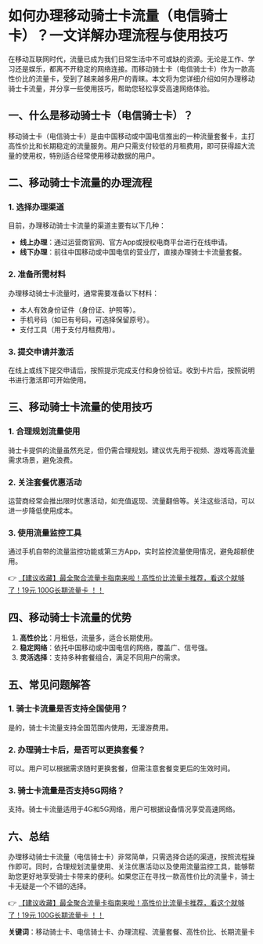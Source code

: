 # 如何办理移动骑士卡流量（电信骑士卡）？一文详解办理流程与使用技巧

在移动互联网时代，流量已成为我们日常生活中不可或缺的资源。无论是工作、学习还是娱乐，都离不开稳定的网络连接。而移动骑士卡（电信骑士卡）作为一款高性价比的流量卡，受到了越来越多用户的青睐。本文将为您详细介绍如何办理移动骑士卡流量，并分享一些使用技巧，帮助您轻松享受高速网络体验。

## 一、什么是移动骑士卡（电信骑士卡）？

移动骑士卡（电信骑士卡）是由中国移动或中国电信推出的一种流量套餐卡，主打高性价比和长期稳定的流量服务。用户只需支付较低的月租费用，即可获得超大流量的使用权，特别适合经常使用移动数据的用户。

## 二、移动骑士卡流量的办理流程

### 1. 选择办理渠道
目前，办理移动骑士卡流量的渠道主要有以下几种：
- **线上办理**：通过运营商官网、官方App或授权电商平台进行在线申请。
- **线下办理**：前往中国移动或中国电信的营业厅，直接办理骑士卡流量套餐。

### 2. 准备所需材料
办理移动骑士卡流量时，通常需要准备以下材料：
- 本人有效身份证件（身份证、护照等）。
- 手机号码（如已有号码，可选择保留原号）。
- 支付工具（用于支付月租费用）。

### 3. 提交申请并激活
在线上或线下提交申请后，按照提示完成支付和身份验证。收到卡片后，按照说明书进行激活即可开始使用。

## 三、移动骑士卡流量的使用技巧

### 1. 合理规划流量使用
骑士卡提供的流量虽然充足，但仍需合理规划。建议优先用于视频、游戏等高流量需求场景，避免浪费。

### 2. 关注套餐优惠活动
运营商经常会推出限时优惠活动，如充值返现、流量翻倍等。关注这些活动，可以进一步降低使用成本。

### 3. 使用流量监控工具
通过手机自带的流量监控功能或第三方App，实时监控流量使用情况，避免超额使用。

👉 [【建议收藏】最全聚合流量卡指南来啦！高性价比流量卡推荐，看这个就够了！19元 100G长期流量卡 ！！](https://bit.ly/Liuliangka)

## 四、移动骑士卡流量的优势

1. **高性价比**：月租低，流量多，适合长期使用。
2. **稳定网络**：依托中国移动或中国电信的网络，覆盖广、信号强。
3. **灵活选择**：支持多种套餐组合，满足不同用户的需求。

## 五、常见问题解答

### 1. 骑士卡流量是否支持全国使用？
是的，骑士卡流量支持全国范围内使用，无漫游费用。

### 2. 办理骑士卡后，是否可以更换套餐？
可以。用户可以根据需求随时更换套餐，但需注意套餐变更后的生效时间。

### 3. 骑士卡流量是否支持5G网络？
支持。骑士卡流量适用于4G和5G网络，用户可根据设备情况享受高速网络。

## 六、总结

办理移动骑士卡流量（电信骑士卡）非常简单，只需选择合适的渠道，按照流程操作即可。同时，合理规划流量使用、关注优惠活动以及使用流量监控工具，能够帮助您更好地享受骑士卡带来的便利。如果您正在寻找一款高性价比的流量卡，骑士卡无疑是一个不错的选择。

👉 [【建议收藏】最全聚合流量卡指南来啦！高性价比流量卡推荐，看这个就够了！19元 100G长期流量卡 ！！](https://bit.ly/Liuliangka)

**关键词**：移动骑士卡、电信骑士卡、办理流程、流量套餐、高性价比、长期流量卡